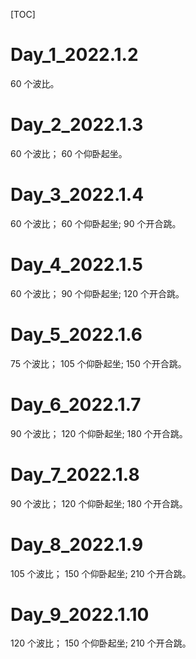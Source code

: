 [TOC]
# Day_1_2022.1.2
60 个波比。

# Day_2_2022.1.3
60 个波比；
60 个仰卧起坐。

# Day_3_2022.1.4
60 个波比；
60 个仰卧起坐;
90 个开合跳。

# Day_4_2022.1.5
60 个波比；
90 个仰卧起坐;
120 个开合跳。

# Day_5_2022.1.6
75 个波比；
105 个仰卧起坐;
150 个开合跳。

# Day_6_2022.1.7
90 个波比；
120 个仰卧起坐;
180 个开合跳。

# Day_7_2022.1.8
90 个波比；
120 个仰卧起坐;
180 个开合跳。

# Day_8_2022.1.9
105 个波比；
150 个仰卧起坐;
210 个开合跳。

# Day_9_2022.1.10
120 个波比；
150 个仰卧起坐;
210 个开合跳。
